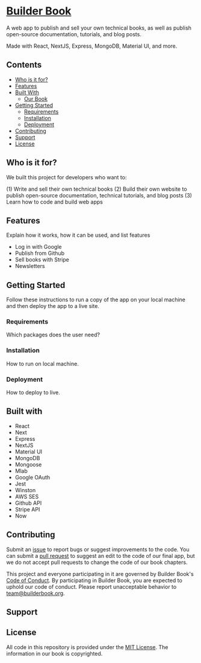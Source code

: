 # [Builder Book](https://builderbook.org)

A web app to publish and sell your own technical books, as well as publish open-source documentation, tutorials, and blog posts.

Made with React, NextJS, Express, MongoDB, Material UI, and more.

## Contents
- [Who is it for?](#who-is-it-for)
- [Features](#features)
- [Built With](#built-with)
  - [Our Book](#our-book)
- [Getting Started](#getting-started)
  - [Requirements](#requirements)
  - [Installation](#installation)
  - [Deployment](#deployment)
- [Contributing](#contributing)
- [Support](#support)
- [License](#license)

## Who is it for?

We built this project for developers who want to:

(1) Write and sell their own technical books
(2) Build their own website to publish open-source documentation, technical tutorials, and blog posts
(3) Learn how to code and build web apps

## Features

Explain how it works, how it can be used, and list features

- Log in with Google
- Publish from Github
- Sell books with Stripe
- Newsletters

## Getting Started

Follow these instructions to run a copy of the app on your local machine and then deploy the app to a live site.

### Requirements

Which packages does the user need?

### Installation

How to run on local machine.

### Deployment

How to deploy to live.

## Built with

- React
- Next
- Express
- NextJS
- Material UI
- MongoDB
- Mongoose
- Mlab
- Google OAuth
- Jest
- Winston
- AWS SES
- Github API
- Stripe API
- Now

## Contributing

Submit an [issue](https://github.com/builderbook/books/issues/new) to report bugs or suggest improvements to the code. You can submit a [pull request](https://github.com/builderbook/builder-book-app/compare?expand=1) to suggest an edit to the code of our final app, but we do not accept pull requests to change the code of our book chapters.

This project and everyone participating in it are governed by Builder Book's [Code of Conduct](https://github.com/builderbook/books/blob/master/CODE_OF_CONDUCT.md). By participating in Builder Book, you are expected to uphold our code of conduct. Please report unacceptable behavior to team@builderbook.org.

## Support

## License

All code in this repository is provided under the [MIT License](https://github.com/builderbook/books/blob/master/LICENSE). The information in our book is copyrighted.
